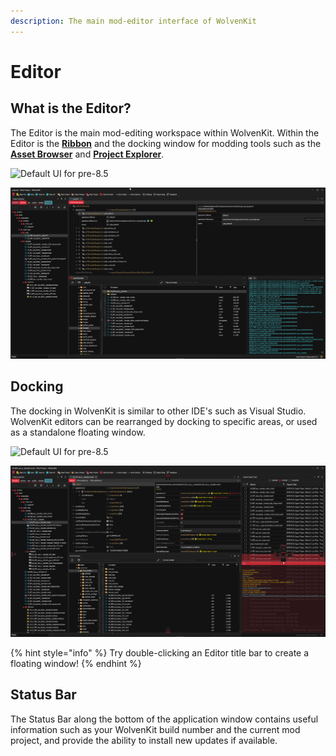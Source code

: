 ```yaml
---
description: The main mod-editor interface of WolvenKit
---
```


# Editor

## What is the Editor?

The Editor is the main mod-editing workspace within WolvenKit. Within the Editor is the [**Ribbon**](../ribbon/) and the docking window for modding tools such as the [**Asset Browser**](asset-browser.md) and [**Project Explorer**](project-explorer.md).

![Default UI for pre-8.5](../../.gitbook/assets/8.4.3\_Editor\_example\_project.png)

![Default UI for 8.5+](<../../.gitbook/assets/8.5 Interface .png>)

## Docking

The docking in WolvenKit is similar to other IDE's such as Visual Studio. WolvenKit editors can be rearranged by docking to specific areas, or used as a standalone floating window.

![Default UI for pre-8.5](../../.gitbook/assets/8.4.3\_Docking\_generic.png)

![Default UI for 8.5+](<../../.gitbook/assets/8.5 docking.png>)

{% hint style="info" %}
Try double-clicking an Editor title bar to create a floating window!&#x20;
{% endhint %}

## Status Bar

The Status Bar along the bottom of the application window contains useful information such as your WolvenKit build number and the current mod project, and provide the ability to install new updates if available.
